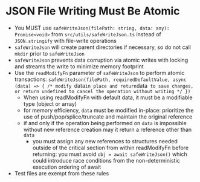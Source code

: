 # JSON File Writing Must Be Atomic

- You MUST use `safeWriteJson(filePath: string, data: any): Promise<void>` from `src/utils/safeWriteJson.ts` instead of `JSON.stringify` with file-write operations
- `safeWriteJson` will create parent directories if necessary, so do not call `mkdir` prior to `safeWriteJson`
- `safeWriteJson` prevents data corruption via atomic writes with locking and streams the write to minimize memory footprint
- Use the `readModifyFn` parameter of `safeWriteJson` to perform atomic transactions: `safeWriteJson(filePath, requiredDefaultValue, async (data) => { /* modify `data`in place and return`data` to save changes, or return undefined to cancel the operation without writing */ })`
    - When using readModifyFn with default data, it must be a modifiable type (object or array)
    - for memory efficiency, `data` must be modified in-place: prioritize the use of push/pop/splice/truncate and maintain the original reference
    - if and only if the operation being performed on `data` is impossible without new reference creation may it return a reference other than `data`
        - you must assign any new references to structures needed outside of the critical section from within readModifyFn before returning: you must avoid `obj = await safeWriteJson()` which could introduce race conditions from the non-deterministic execution ordering of await
- Test files are exempt from these rules
